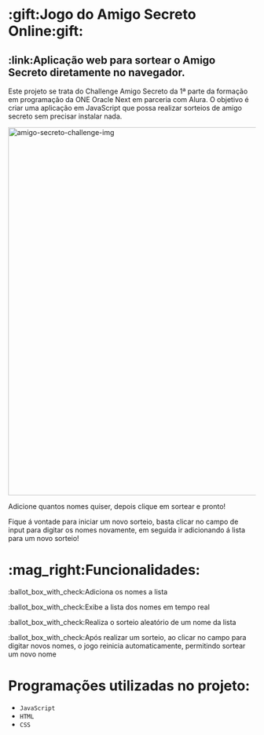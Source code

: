 <h1 ="center">:gift:Jogo do Amigo Secreto Online:gift:</h1>
<h2 ="center">:link:Aplicação web para sortear o Amigo Secreto diretamente no navegador.</h2>
<p>Este projeto se trata do Challenge Amigo Secreto da 1ª parte da formação em programação da ONE Oracle Next em parceria com Alura. O objetivo é criar uma aplicação em JavaScript que possa realizar sorteios de amigo secreto sem precisar instalar nada.</p> 

<img width="600" height="750" alt="amigo-secreto-challenge-img" src="https://github.com/user-attachments/assets/a7b9be59-81a1-41da-9bfb-629f876e5e43" />

<p>Adicione quantos nomes quiser, depois clique em sortear e pronto!<p/>
<p>Fique á vontade para iniciar um novo sorteio, basta clicar no campo de input para digitar os nomes novamente, em seguida ir adicionando á lista para um novo sorteio!</p>
<h1>:mag_right:Funcionalidades:</h1>
<p>:ballot_box_with_check:Adiciona os nomes a lista</p>
<p>:ballot_box_with_check:Exibe a lista dos nomes em tempo real</p>
<p>:ballot_box_with_check:Realiza o sorteio aleatório de um nome da lista</p>
<p>:ballot_box_with_check:Após realizar um sorteio, ao clicar no campo para digitar novos nomes, o jogo reinicia automaticamente, permitindo sortear um novo nome </p>

# Programações utilizadas no projeto:
- `JavaScript`
- `HTML`
- `CSS`

